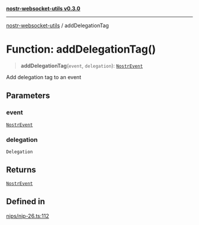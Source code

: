 [**nostr-websocket-utils v0.3.0**](../README.md)

***

[nostr-websocket-utils](../globals.md) / addDelegationTag

# Function: addDelegationTag()

> **addDelegationTag**(`event`, `delegation`): [`NostrEvent`](../interfaces/NostrEvent.md)

Add delegation tag to an event

## Parameters

### event

[`NostrEvent`](../interfaces/NostrEvent.md)

### delegation

`Delegation`

## Returns

[`NostrEvent`](../interfaces/NostrEvent.md)

## Defined in

[nips/nip-26.ts:112](https://github.com/HumanjavaEnterprises/nostr-websocket-utils/blob/main/src/nips/nip-26.ts#L112)
